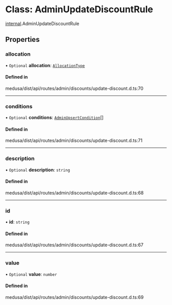 # Class: AdminUpdateDiscountRule

[internal](../modules/internal-6.md).AdminUpdateDiscountRule

## Properties

### allocation

• `Optional` **allocation**: [`AllocationType`](../enums/internal.AllocationType.md)

#### Defined in

medusa/dist/api/routes/admin/discounts/update-discount.d.ts:70

___

### conditions

• `Optional` **conditions**: [`AdminUpsertCondition`](internal-6.AdminUpsertCondition.md)[]

#### Defined in

medusa/dist/api/routes/admin/discounts/update-discount.d.ts:71

___

### description

• `Optional` **description**: `string`

#### Defined in

medusa/dist/api/routes/admin/discounts/update-discount.d.ts:68

___

### id

• **id**: `string`

#### Defined in

medusa/dist/api/routes/admin/discounts/update-discount.d.ts:67

___

### value

• `Optional` **value**: `number`

#### Defined in

medusa/dist/api/routes/admin/discounts/update-discount.d.ts:69
